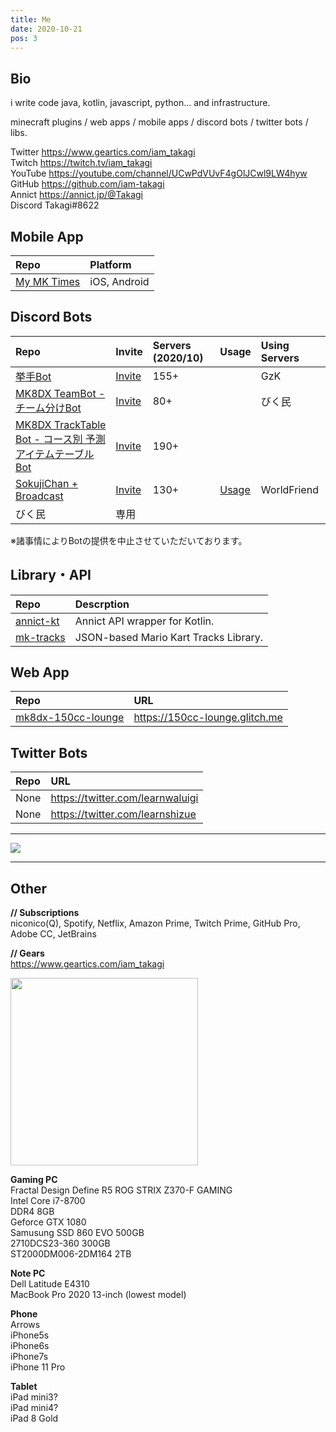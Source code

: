 ```yaml
---
title: Me
date: 2020-10-21
pos: 3
---
```


## Bio 

i write code java, kotlin, javascript, python... and infrastructure.<br/>

minecraft plugins / web apps / mobile apps / discord bots / twitter bots / libs.

Twitter  https://www.geartics.com/iam_takagi<br/>
Twitch   https://twitch.tv/iam_takagi<br/>
YouTube  https://youtube.com/channel/UCwPdVUvF4gOlJCwl9LW4hyw<br/>
GitHub   https://github.com/iam-takagi<br/>
Annict   https://annict.jp/@Takagi<br/>
Discord Takagi#8622

## Mobile App
Repo | Platform
:--- |:---
[My MK Times](https://github.com/iam-takagi/my-mk-times/) | iOS, Android

## Discord Bots
Repo | Invite | Servers (2020/10) | Usage | Using Servers
:--- |:--- |:--- |:--- |:--
[挙手Bot](https://github.com/iam-takagi/KyoshuBot) | [Invite](https://discord.com/api/oauth2/authorize?client_id=705559539872694272&permissions=76800&scope=bot) | 155+ | | GzK
[MK8DX TeamBot - チーム分けBot](https://github.com/iam-takagi/mk8dx-teambot) | [Invite](https://discord.com/api/oauth2/authorize?client_id=711910347711316039&permissions=3072&scope=bot) | 80+ | | びく民
[MK8DX TrackTable Bot - コース別 予測アイテムテーブルBot](https://github.com/iam-takagi/mk8dx-tracktablebot) | [Invite](https://discord.com/api/oauth2/authorize?client_id=714641356600901736&permissions=35840&scope=bot) | 190+ |
[SokujiChan + Broadcast](https://github.com/iam_takagi/sokujichan) | [Invite](https://discord.com/api/oauth2/authorize?client_id=716931790865956904&permissions=3136&scope=bot) | 130+ | [Usage](https://takagi.netlify.app/sokujichan) | WorldFriend
びく民 | 専用 | | | |

※諸事情によりBotの提供を中止させていただいております。

## Library・API
Repo | Descrption
:--- | :---
[annict-kt](https://github.com/iam-takagi/annict-kt) | Annict API wrapper for Kotlin.
[mk-tracks](https://github.com/iam-takagi/mk-tracks) | JSON-based Mario Kart Tracks Library.

## Web App
Repo | URL
:--- | :--- 
[mk8dx-150cc-lounge](https://github.com/iam-takagi/mk8dx-150cc-lounge) | https://150cc-lounge.glitch.me
 
 
## Twitter Bots
Repo | URL
:--- | :--- 
None | https://twitter.com/learnwaluigi
None | https://twitter.com/learnshizue

 * * *

<img src="https://grass-graph.moshimo.works/images/iam-takagi.png">

 * * *

 ## Other
 
 **// Subscriptions<br/>**
niconico(Q), Spotify, Netflix, Amazon Prime, Twitch Prime, GitHub Pro, Adobe CC, JetBrains

**// Gears<br/>**
https://www.geartics.com/iam_takagi

<img src="https://i.imgur.com/wV665pE.jpg" width="300"><br/>

**Gaming PC**<br/>
Fractal Design Define R5
ROG STRIX Z370-F GAMING<br/>
Intel Core i7-8700<br/>
DDR4 8GB<br/>
Geforce GTX 1080<br/>
Samusung SSD 860 EVO 500GB<br/>
2710DCS23-360 300GB<br/>
ST2000DM006-2DM164 2TB<br/>

**Note PC**<br/>
Dell Latitude E4310<br/>
MacBook Pro 2020 13-inch (lowest model)<br/>

**Phone**<br/>
Arrows<br/>
iPhone5s<br/>
iPhone6s<br/>
iPhone7s<br/>
iPhone 11 Pro<br/>

**Tablet**<br/>
iPad mini3?<br/>
iPad mini4?<br/>
iPad 8 Gold<br/>
